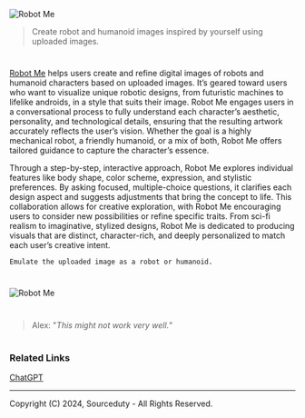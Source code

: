 ![Robot Me](https://github.com/user-attachments/assets/adbeb91b-baae-4570-96ea-921f78c2d94a)

> Create robot and humanoid images inspired by yourself using uploaded images.
#

[Robot Me](https://chatgpt.com/g/g-GksvKsva8-robot-me) helps users create and refine digital images of robots and humanoid characters based on uploaded images. It’s geared toward users who want to visualize unique robotic designs, from futuristic machines to lifelike androids, in a style that suits their image. Robot Me engages users in a conversational process to fully understand each character’s aesthetic, personality, and technological details, ensuring that the resulting artwork accurately reflects the user’s vision. Whether the goal is a highly mechanical robot, a friendly humanoid, or a mix of both, Robot Me offers tailored guidance to capture the character’s essence.

Through a step-by-step, interactive approach, Robot Me explores individual features like body shape, color scheme, expression, and stylistic preferences. By asking focused, multiple-choice questions, it clarifies each design aspect and suggests adjustments that bring the concept to life. This collaboration allows for creative exploration, with Robot Me encouraging users to consider new possibilities or refine specific traits. From sci-fi realism to imaginative, stylized designs, Robot Me is dedicated to producing visuals that are distinct, character-rich, and deeply personalized to match each user’s creative intent.

```
Emulate the uploaded image as a robot or humanoid.
```

#
![Robot Me](https://github.com/user-attachments/assets/9f83caac-c6f7-40ad-8c79-3766ebbdacfa)

#

> Alex: "*This might not work very well.*"

#
### Related Links

[ChatGPT](https://github.com/sourceduty/ChatGPT)

***
Copyright (C) 2024, Sourceduty - All Rights Reserved.
